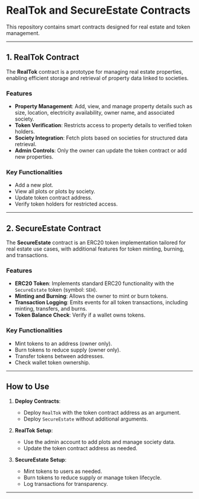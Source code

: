 # RealTok and SecureEstate Contracts

This repository contains  smart contracts designed for real estate and token management.

---

## 1. RealTok Contract

The **RealTok** contract is a prototype for managing real estate properties, enabling efficient storage and retrieval of property data linked to societies.

### Features
- **Property Management**: Add, view, and manage property details such as size, location, electricity availability, owner name, and associated society.
- **Token Verification**: Restricts access to property details to verified token holders.
- **Society Integration**: Fetch plots based on societies for structured data retrieval.
- **Admin Controls**: Only the owner can update the token contract or add new properties.

### Key Functionalities
- Add a new plot.
- View all plots or plots by society.
- Update token contract address.
- Verify token holders for restricted access.

---

## 2. SecureEstate Contract

The **SecureEstate** contract is an ERC20 token implementation tailored for real estate use cases, with additional features for token minting, burning, and transactions.

### Features
- **ERC20 Token**: Implements standard ERC20 functionality with the `SecureEstate` token (symbol: `SEH`).
- **Minting and Burning**: Allows the owner to mint or burn tokens.
- **Transaction Logging**: Emits events for all token transactions, including minting, transfers, and burns.
- **Token Balance Check**: Verify if a wallet owns tokens.

### Key Functionalities
- Mint tokens to an address (owner only).
- Burn tokens to reduce supply (owner only).
- Transfer tokens between addresses.
- Check wallet token ownership.

---

## How to Use

1. **Deploy Contracts**:
   - Deploy `RealTok` with the token contract address as an argument.
   - Deploy `SecureEstate` without additional arguments.

2. **RealTok Setup**:
   - Use the admin account to add plots and manage society data.
   - Update the token contract address as needed.

3. **SecureEstate Setup**:
   - Mint tokens to users as needed.
   - Burn tokens to reduce supply or manage token lifecycle.
   - Log transactions for transparency.

---
